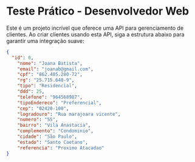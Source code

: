 # Teste Prático - Desenvolvedor Web

Este é um projeto incrível que oferece uma API para gerenciamento de clientes. Ao criar clientes usando esta API, siga a estrutura abaixo para garantir uma integração suave:

```json
{
  "id": 0,
    "nome": "Joana Batista",
    "email": "joanab@gmail.com",
    "cpf": "862.405.280-72",
    "rg": "25.715.640-9",
    "tipo": "Residencial",
    "ddd": 25,
    "telefone": "964568987",
    "tipoEndereco": "Preferencial",
    "cep": "02420-100",
    "logradouro": "Rua marajoara vicente",
    "numero": "55",
    "bairro": "Vila Anastacia",
    "complemento": "Condominio",
    "cidade": "São Paulo",
    "estado": "Santo Caetano",
    "referencia": "Proximo Atacadao"
}
